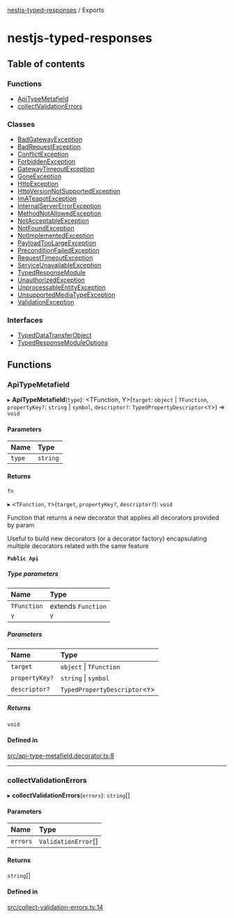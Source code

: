 [nestjs-typed-responses](README.md) / Exports

# nestjs-typed-responses

## Table of contents

### Functions

- [ApiTypeMetafield](modules.md#apitypemetafield)
- [collectValidationErrors](modules.md#collectvalidationerrors)

### Classes

- [BadGatewayException](classes/BadGatewayException.md)
- [BadRequestException](classes/BadRequestException.md)
- [ConflictException](classes/ConflictException.md)
- [ForbiddenException](classes/ForbiddenException.md)
- [GatewayTimeoutException](classes/GatewayTimeoutException.md)
- [GoneException](classes/GoneException.md)
- [HttpException](classes/HttpException.md)
- [HttpVersionNotSupportedException](classes/HttpVersionNotSupportedException.md)
- [ImATeapotException](classes/ImATeapotException.md)
- [InternalServerErrorException](classes/InternalServerErrorException.md)
- [MethodNotAllowedException](classes/MethodNotAllowedException.md)
- [NotAcceptableException](classes/NotAcceptableException.md)
- [NotFoundException](classes/NotFoundException.md)
- [NotImplementedException](classes/NotImplementedException.md)
- [PayloadTooLargeException](classes/PayloadTooLargeException.md)
- [PreconditionFailedException](classes/PreconditionFailedException.md)
- [RequestTimeoutException](classes/RequestTimeoutException.md)
- [ServiceUnavailableException](classes/ServiceUnavailableException.md)
- [TypedResponseModule](classes/TypedResponseModule.md)
- [UnauthorizedException](classes/UnauthorizedException.md)
- [UnprocessableEntityException](classes/UnprocessableEntityException.md)
- [UnsupportedMediaTypeException](classes/UnsupportedMediaTypeException.md)
- [ValidationException](classes/ValidationException.md)

### Interfaces

- [TypedDataTransferObject](interfaces/TypedDataTransferObject.md)
- [TypedResponseModuleOptions](interfaces/TypedResponseModuleOptions.md)

## Functions

### ApiTypeMetafield

▸ **ApiTypeMetafield**(`type`): <TFunction, Y\>(`target`: `object` \| `TFunction`, `propertyKey?`: `string` \| `symbol`, `descriptor?`: `TypedPropertyDescriptor`<`Y`\>) => `void`

#### Parameters

| Name | Type |
| :------ | :------ |
| `type` | `string` |

#### Returns

`fn`

▸ <`TFunction`, `Y`\>(`target`, `propertyKey?`, `descriptor?`): `void`

Function that returns a new decorator that applies all decorators provided by param

Useful to build new decorators (or a decorator factory) encapsulating multiple decorators related with the same feature

**`Public Api`**

##### Type parameters

| Name | Type |
| :------ | :------ |
| `TFunction` | extends `Function` |
| `Y` | `Y` |

##### Parameters

| Name | Type |
| :------ | :------ |
| `target` | `object` \| `TFunction` |
| `propertyKey?` | `string` \| `symbol` |
| `descriptor?` | `TypedPropertyDescriptor`<`Y`\> |

##### Returns

`void`

#### Defined in

[src/api-type-metafield.decorator.ts:8](https://github.com/igrek8/nestjs-typed-responses/blob/c965990/src/api-type-metafield.decorator.ts#L8)

___

### collectValidationErrors

▸ **collectValidationErrors**(`errors`): `string`[]

#### Parameters

| Name | Type |
| :------ | :------ |
| `errors` | `ValidationError`[] |

#### Returns

`string`[]

#### Defined in

[src/collect-validation-errors.ts:14](https://github.com/igrek8/nestjs-typed-responses/blob/c965990/src/collect-validation-errors.ts#L14)
